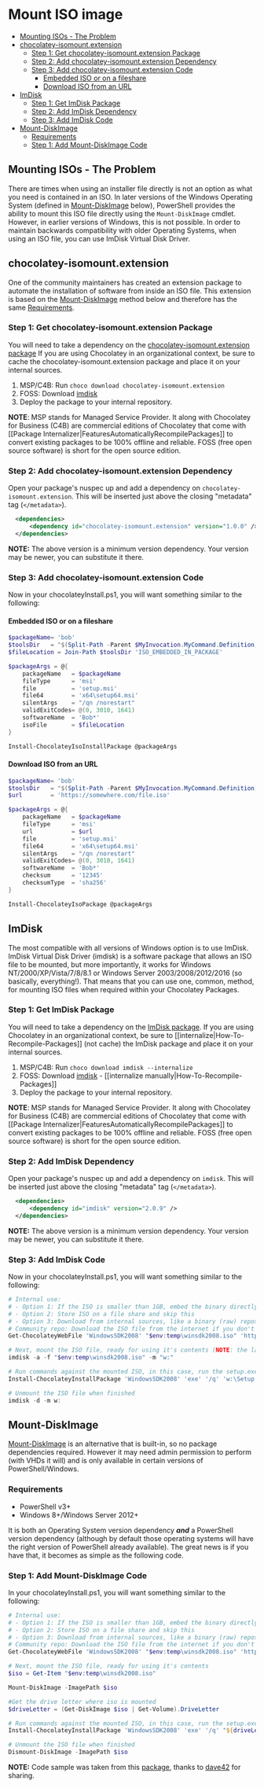 # Mount ISO image

<!-- TOC -->

- [Mounting ISOs - The Problem](#mounting-isos---the-problem)
- [chocolatey-isomount.extension](#chocolatey-isomount.extension)
  - [Step 1: Get chocolatey-isomount.extension Package](#step-1--get-chocolatey-isomountextension-package)
  - [Step 2: Add chocolatey-isomount.extension Dependency](#step-2--add-chocolatey-isomountextension-dependency)
  - [Step 3: Add chocolatey-isomount.extension Code](#step-3--add-chocolatey-isomountextension-code)
    - [Embedded ISO or on a fileshare](#embedded-iso-or-on-a-fileshare)
    - [Download ISO from an URL](#download-iso-from-an-url)
- [ImDisk](#imdisk)
  - [Step 1: Get ImDisk Package](#step-1-get-imdisk-package)
  - [Step 2: Add ImDisk Dependency](#step-2-add-imdisk-dependency)
  - [Step 3: Add ImDisk Code](#step-3-add-imdisk-code)
- [Mount-DiskImage](#mount-diskimage)
  - [Requirements](#requirements)
  - [Step 1: Add Mount-DiskImage Code](#step-1-add-mount-diskimage-code)

<!-- /TOC -->

## Mounting ISOs - The Problem
There are times when using an installer file directly is not an option as what you need is contained in an ISO. In later versions of the Windows Operating System (defined in [Mount-DiskImage](#mount-diskimage) below), PowerShell provides the ability to mount this ISO file directly using the `Mount-DiskImage` cmdlet.  However, in earlier versions of Windows, this is not possible. In order to maintain backwards compatibility with older Operating Systems, when using an ISO file, you can use ImDisk Virtual Disk Driver.

## chocolatey-isomount.extension
One of the community maintainers has created an extension package to automate the installation of software from inside an ISO file. This extension is based on the [Mount-DiskImage](#mount-diskimage) method below and therefore has the same [Requirements](#requirements).

### Step 1: Get chocolatey-isomount.extension Package
You will need to take a dependency on the [chocolatey-isomount.extension package](https://chocolatey.org/packages/chocolatey-isomount.extension) If you are using Chocolatey in an organizational context, be sure to cache the chocolatey-isomount.extension package and place it on your internal sources.

1. MSP/C4B: Run `choco download chocolatey-isomount.extension`
1. FOSS: Download [imdisk](https://chocolatey.org/api/v2/package/chocolatey-isomount.extension)
1. Deploy the package to your internal repository.

**NOTE**: MSP stands for Managed Service Provider. It along with Chocolatey for Business (C4B) are commercial editions of Chocolatey that come with [[Package Internalizer|FeaturesAutomaticallyRecompilePackages]] to convert existing packages to be 100% offline and reliable. FOSS (free open source software) is short for the open source edition.

### Step 2: Add chocolatey-isomount.extension Dependency
Open your package's nuspec up and add a dependency on `chocolatey-isomount.extension`. This will be inserted just above the closing "metadata" tag (`</metadata>`).

~~~xml
  <dependencies>
      <dependency id="chocolatey-isomount.extension" version="1.0.0" />
  </dependencies>
~~~

**NOTE:** The above version is a minimum version dependency. Your version may be newer, you can substitute it there.

### Step 3: Add chocolatey-isomount.extension Code
Now in your chocolateyInstall.ps1, you will want something similar to the following:

#### Embedded ISO or on a fileshare

~~~powershell
$packageName= 'bob'
$toolsDir   = "$(Split-Path -Parent $MyInvocation.MyCommand.Definition)"
$fileLocation = Join-Path $toolsDir 'ISO_EMBEDDED_IN_PACKAGE'

$packageArgs = @{
    packageName   = $packageName
    fileType      = 'msi'
    file          = 'setup.msi'
    file64        = 'x64\setup64.msi'
    silentArgs    = "/qn /norestart"
    validExitCodes= @(0, 3010, 1641)
    softwareName  = 'Bob*'
    isoFile       = $fileLocation
}

Install-ChocolateyIsoInstallPackage @packageArgs
~~~

#### Download ISO from an URL

~~~powershell
$packageName= 'bob'
$toolsDir   = "$(Split-Path -Parent $MyInvocation.MyCommand.Definition)"
$url        = 'https://somewhere.com/file.iso'

$packageArgs = @{
    packageName   = $packageName
    fileType      = 'msi'
    url           = $url
    file          = 'setup.msi'
    file64        = 'x64\setup64.msi'
    silentArgs    = "/qn /norestart"
    validExitCodes= @(0, 3010, 1641)
    softwareName  = 'Bob*'
    checksum      = '12345'
    checksumType  = 'sha256'
}

Install-ChocolateyIsoPackage @packageArgs
~~~

## ImDisk
The most compatible with all versions of Windows option is to use ImDisk. ImDisk Virtual Disk Driver (imdisk) is a software package that allows an ISO file to be mounted, but more importantly, it works for Windows NT/2000/XP/Vista/7/8/8.1 or Windows Server 2003/2008/2012/2016 (so basically, everything!). That means that you can use one, common, method, for mounting ISO files when required within your Chocolatey Packages.

### Step 1: Get ImDisk Package
You will need to take a dependency on the [ImDisk package](https://chocolatey.org/packages/imdisk). If you are using Chocolatey in an organizational context, be sure to [[internalize|How-To-Recompile-Packages]] (not cache) the ImDisk package and place it on your internal sources.

1. MSP/C4B: Run `choco download imdisk --internalize`
1. FOSS: Download [imdisk](https://chocolatey.org/api/v2/package/imdisk) - [[internalize manually|How-To-Recompile-Packages]]
1. Deploy the package to your internal repository.

**NOTE**: MSP stands for Managed Service Provider. It along with Chocolatey for Business (C4B) are commercial editions of Chocolatey that come with [[Package Internalizer|FeaturesAutomaticallyRecompilePackages]] to convert existing packages to be 100% offline and reliable. FOSS (free open source software) is short for the open source edition.

### Step 2: Add ImDisk Dependency
Open your package's nuspec up and add a dependency on `imdisk`. This will be inserted just above the closing "metadata" tag (`</metadata>`).

~~~xml
  <dependencies>
      <dependency id="imdisk" version="2.0.9" />
  </dependencies>
~~~

**NOTE:** The above version is a minimum version dependency. Your version may be newer, you can substitute it there.

### Step 3: Add ImDisk Code
Now in your chocolateyInstall.ps1, you will want something similar to the following:

~~~powershell
# Internal use:
# - Option 1: If the ISO is smaller than 1GB, embed the binary directly into the package for the most reliable use skip this
# - Option 2: Store ISO on a file share and skip this
# - Option 3: Download from internal sources, like a binary (raw) repository in Artifactory, Nexus, or ProGet.
# Community repo: Download the ISO file from the internet if you don't have distribution rights or the file is larger than 250MB.
Get-ChocolateyWebFile 'WindowsSDK2008' "$env:temp\winsdk2008.iso" 'http://download.microsoft.com/download/f/e/6/fe6eb291-e187-4b06-ad78-bb45d066c30f/6.0.6001.18000.367-KRMSDK_EN.iso'

# Next, mount the ISO file, ready for using it's contents (NOTE: the last parameter here is the drive letter that will be assigned to the mounted ISO)
imdisk -a -f "$env:temp\winsdk2008.iso" -m "w:"

# Run commands against the mounted ISO, in this case, run the setup.exe
Install-ChocolateyInstallPackage 'WindowsSDK2008' 'exe' '/q' 'w:\Setup.exe'

# Unmount the ISO file when finished
imdisk -d -m w:

~~~

## Mount-DiskImage
[Mount-DiskImage](https://docs.microsoft.com/en-us/powershell/module/storage/mount-diskimage)
is an alternative that is built-in, so no package dependencies required. However it may need admin permission to perform (with VHDs it will) and is only available in certain versions of PowerShell/Windows.

### Requirements
* PowerShell v3+
* Windows 8+/Windows Server 2012+

It is both an Operating System version dependency ***and*** a PowerShell version dependency (although by default those operating systems will have the right version of PowerShell already available). The great news is if you have that, it becomes as simple as the following code.

### Step 1: Add Mount-DiskImage Code
In your chocolateyInstall.ps1, you will want something similar to the following:

~~~powershell
# Internal use:
# - Option 1: If the ISO is smaller than 1GB, embed the binary directly into the package for the most reliable use skip this
# - Option 2: Store ISO on a file share and skip this
# - Option 3: Download from internal sources, like a binary (raw) repository in Artifactory, Nexus, or ProGet.
# Community repo: Download the ISO file from the internet if you don't have distribution rights or the file is larger than 250MB.
Get-ChocolateyWebFile 'WindowsSDK2008' "$env:temp\winsdk2008.iso" 'http://download.microsoft.com/download/f/e/6/fe6eb291-e187-4b06-ad78-bb45d066c30f/6.0.6001.18000.367-KRMSDK_EN.iso'

# Next, mount the ISO file, ready for using it's contents
$iso = Get-Item "$env:temp\winsdk2008.iso"

Mount-DiskImage -ImagePath $iso

#Get the drive letter where iso is mounted
$driveLetter = (Get-DiskImage $iso | Get-Volume).DriveLetter

# Run commands against the mounted ISO, in this case, run the setup.exe
Install-ChocolateyInstallPackage 'WindowsSDK2008' 'exe' '/q' "${driveLetter}:\Setup.exe"

# Unmount the ISO file when finished
Dismount-DiskImage -ImagePath $iso

~~~

**NOTE:** Code sample was taken from this [package](https://chocolatey.org/packages/WindowsSDK2008/6.0.6001), thanks to [dave42](https://chocolatey.org/profiles/dave42) for sharing.
